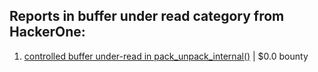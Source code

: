 ## Reports in buffer under read category from HackerOne:
1. [controlled buffer under-read in pack_unpack_internal()](https://hackerone.com/reports/298246) | $0.0 bounty